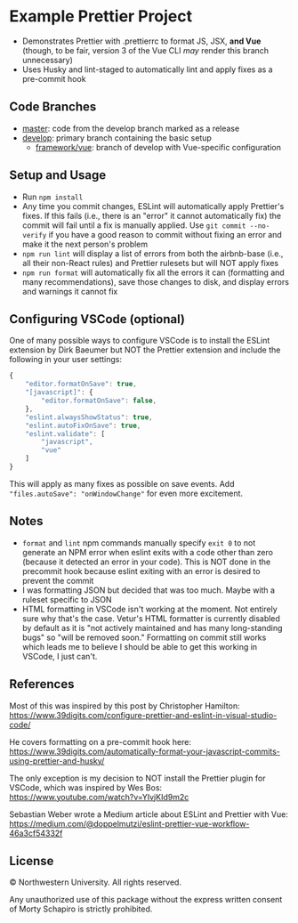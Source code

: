 # Example Prettier Project

* Demonstrates Prettier with .prettierrc to format JS, JSX, **and Vue** (though, to be fair, version 3 of the Vue CLI _may_ render this branch unnecessary)
* Uses Husky and lint-staged to automatically lint and apply fixes as a pre-commit hook


## Code Branches

* [master](https://github.com/nullfame/hello-prettier/tree/master): code from the develop branch marked as a release
* [develop](https://github.com/nullfame/hello-prettier/tree/develop): primary branch containing the basic setup
  * [framework/vue](https://github.com/nullfame/hello-prettier/tree/framework/vue): branch of develop with Vue-specific configuration


## Setup and Usage

* Run `npm install`
* Any time you commit changes, ESLint will automatically apply Prettier's fixes.  If this fails (i.e., there is an "error" it cannot automatically fix) the commit will fail until a fix is manually applied.  Use `git commit --no-verify` if you have a good reason to commit without fixing an error and make it the next person's problem
* `npm run lint` will display a list of errors from both the airbnb-base (i.e., all their non-React rules) and Prettier rulesets but will NOT apply fixes
* `npm run format` will automatically fix all the errors it can (formatting and many recommendations), save those changes to disk, and display errors and warnings it cannot fix


## Configuring VSCode (optional)

One of many possible ways to configure VSCode is to install the ESLint extension by Dirk Baeumer but NOT the Prettier extension and include the following in your user settings:

```javascript
{
    "editor.formatOnSave": true,
    "[javascript]": {
        "editor.formatOnSave": false,
    },
    "eslint.alwaysShowStatus": true,
    "eslint.autoFixOnSave": true,
    "eslint.validate": [
        "javascript",
        "vue"
    ]
}
```

This will apply as many fixes as possible on save events.  Add `"files.autoSave": "onWindowChange"` for even more excitement.


## Notes

* `format` and `lint` npm commands manually specify `exit 0` to not generate an NPM error when eslint exits with a code other than zero (because it detected an error in your code).  This is NOT done in the precommit hook because eslint exiting with an error is desired to prevent the commit
* I was formatting JSON but decided that was too much.  Maybe with a ruleset specific to JSON
* HTML formatting in VSCode isn't working at the moment.  Not entirely sure why that's the case.  Vetur's HTML formatter is currently disabled by default as it is "not actively maintained and has many long-standing bugs" so "will be removed soon."  Formatting on commit still works which leads me to believe I should be able to get this working in VSCode, I just can't.


## References 

Most of this was inspired by this post by Christopher Hamilton:<br>
<https://www.39digits.com/configure-prettier-and-eslint-in-visual-studio-code/>

He covers formatting on a pre-commit hook here:<br>
<https://www.39digits.com/automatically-format-your-javascript-commits-using-prettier-and-husky/>

The only exception is my decision to NOT install the Prettier plugin for VSCode, which was inspired by Wes Bos:<br>
<https://www.youtube.com/watch?v=YIvjKId9m2c>

Sebastian Weber wrote a Medium article about ESLint and Prettier with Vue:<br>
<https://medium.com/@doppelmutzi/eslint-prettier-vue-workflow-46a3cf54332f>


## License

&copy; Northwestern University.  All rights reserved.

Any unauthorized use of this package 
without the express written consent of Morty Schapiro 
is strictly prohibited.
